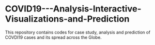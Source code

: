 # COVID19---Analysis-Interactive-Visualizations-and-Prediction
This repository contains codes for case study, analysis and prediction of COVDI19 cases and its spread across the Globe.
